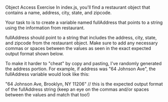 Object Access Exercise
In index.js, you'll find a restaurant object that contains a name, address, city, state, and zipcode. 

Your task to is to create a variable named fullAddress that points to a string using the information from restaurant. 

fullAddress should point to a string that includes the address, city, state, and zipcode from the restaurant object. Make sure to add any necessary commas or spaces between the values as seen in the exact expected output format shown below.

To make it harder to "cheat" by copy and pasting, I've randomly generated the address portion.    For example, if address was "64 Johnson Ave", the fullAddress variable would look like this:

"64 Johnson Ave, Brooklyn, NY 11206" // this is the expected output format of the fullAddress string (keep an eye on the commas and/or spaces between the values and match that too!)
